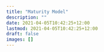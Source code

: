 ```yaml
---
title: "Maturity Model"
description: ""
date: 2021-04-05T10:42:25+12:00
lastmod: 2021-04-05T10:42:25+12:00
draft: false
images: []
---
```

